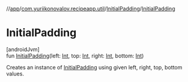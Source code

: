 //[app](../../../index.md)/[com.yuriikonovalov.recipeapp.util](../index.md)/[InitialPadding](index.md)/[InitialPadding](-initial-padding.md)

# InitialPadding

[androidJvm]\
fun [InitialPadding](-initial-padding.md)(left: [Int](https://kotlinlang.org/api/latest/jvm/stdlib/kotlin/-int/index.html), top: [Int](https://kotlinlang.org/api/latest/jvm/stdlib/kotlin/-int/index.html), right: [Int](https://kotlinlang.org/api/latest/jvm/stdlib/kotlin/-int/index.html), bottom: [Int](https://kotlinlang.org/api/latest/jvm/stdlib/kotlin/-int/index.html))

Creates an instance of [InitialPadding](index.md) using given left, right, top, bottom values.
